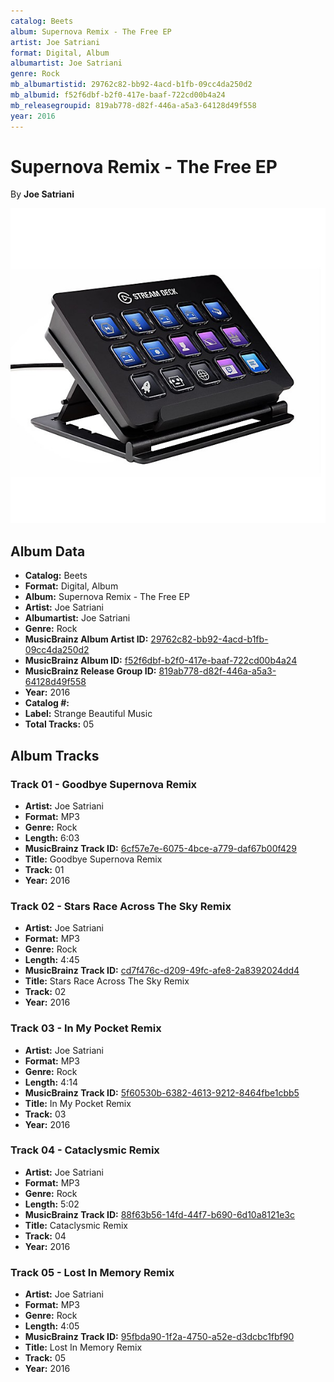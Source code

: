```yaml
---
catalog: Beets
album: Supernova Remix - The Free EP
artist: Joe Satriani
format: Digital, Album
albumartist: Joe Satriani
genre: Rock
mb_albumartistid: 29762c82-bb92-4acd-b1fb-09cc4da250d2
mb_albumid: f52f6dbf-b2f0-417e-baaf-722cd00b4a24
mb_releasegroupid: 819ab778-d82f-446a-a5a3-64128d49f558
year: 2016
---
```


# Supernova Remix - The Free EP

By **Joe Satriani**

![](../../assets/beetscovers/Joe_Satriani-Supernova_Remix_-_The_Free_EP.jpg)

## Album Data

- **Catalog:** Beets
- **Format:** Digital, Album
- **Album:** Supernova Remix - The Free EP
- **Artist:** Joe Satriani
- **Albumartist:** Joe Satriani
- **Genre:** Rock
- **MusicBrainz Album Artist ID:** [29762c82-bb92-4acd-b1fb-09cc4da250d2](https://musicbrainz.org/artist/29762c82-bb92-4acd-b1fb-09cc4da250d2)
- **MusicBrainz Album ID:** [f52f6dbf-b2f0-417e-baaf-722cd00b4a24](https://musicbrainz.org/release/f52f6dbf-b2f0-417e-baaf-722cd00b4a24)
- **MusicBrainz Release Group ID:** [819ab778-d82f-446a-a5a3-64128d49f558](https://musicbrainz.org/release-group/819ab778-d82f-446a-a5a3-64128d49f558)
- **Year:** 2016
- **Catalog #:** 
- **Label:** Strange Beautiful Music
- **Total Tracks:** 05

## Album Tracks

### Track 01 - Goodbye Supernova Remix

- **Artist:** Joe Satriani
- **Format:** MP3
- **Genre:** Rock
- **Length:** 6:03
- **MusicBrainz Track ID:** [6cf57e7e-6075-4bce-a779-daf67b00f429](https://musicbrainz.org/recording/6cf57e7e-6075-4bce-a779-daf67b00f429)
- **Title:** Goodbye Supernova Remix
- **Track:** 01
- **Year:** 2016

### Track 02 - Stars Race Across The Sky Remix

- **Artist:** Joe Satriani
- **Format:** MP3
- **Genre:** Rock
- **Length:** 4:45
- **MusicBrainz Track ID:** [cd7f476c-d209-49fc-afe8-2a8392024dd4](https://musicbrainz.org/recording/cd7f476c-d209-49fc-afe8-2a8392024dd4)
- **Title:** Stars Race Across The Sky Remix
- **Track:** 02
- **Year:** 2016

### Track 03 - In My Pocket Remix

- **Artist:** Joe Satriani
- **Format:** MP3
- **Genre:** Rock
- **Length:** 4:14
- **MusicBrainz Track ID:** [5f60530b-6382-4613-9212-8464fbe1cbb5](https://musicbrainz.org/recording/5f60530b-6382-4613-9212-8464fbe1cbb5)
- **Title:** In My Pocket Remix
- **Track:** 03
- **Year:** 2016

### Track 04 - Cataclysmic Remix

- **Artist:** Joe Satriani
- **Format:** MP3
- **Genre:** Rock
- **Length:** 5:02
- **MusicBrainz Track ID:** [88f63b56-14fd-44f7-b690-6d10a8121e3c](https://musicbrainz.org/recording/88f63b56-14fd-44f7-b690-6d10a8121e3c)
- **Title:** Cataclysmic Remix
- **Track:** 04
- **Year:** 2016

### Track 05 - Lost In Memory Remix

- **Artist:** Joe Satriani
- **Format:** MP3
- **Genre:** Rock
- **Length:** 4:05
- **MusicBrainz Track ID:** [95fbda90-1f2a-4750-a52e-d3dcbc1fbf90](https://musicbrainz.org/recording/95fbda90-1f2a-4750-a52e-d3dcbc1fbf90)
- **Title:** Lost In Memory Remix
- **Track:** 05
- **Year:** 2016

